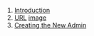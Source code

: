 1. [Introduction](https://github.com/onexrdev/portal/wiki/Introduction#introduction)
2. [URL](https://github.com/onexrdev/portal/wiki/OneXR-Portal#url) [image](![unnamed](https://github.com/user-attachments/assets/5c70580d-e593-4365-ad09-ef8a6cc2cf1c))
3. [Creating the New Admin](https://github.com/onexrdev/portal/wiki/OneXR-Portal#1-creating-the-new-client-admin)

